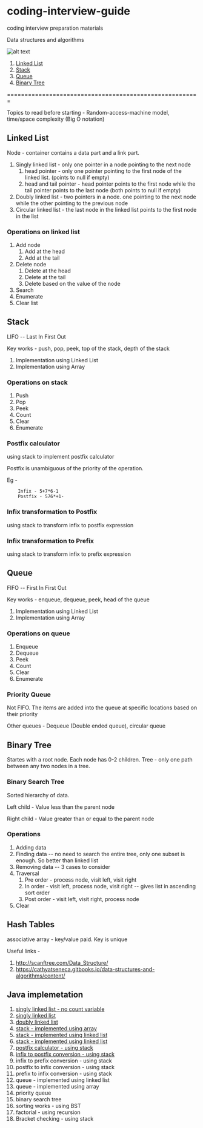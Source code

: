 # coding-interview-guide
coding interview preparation materials



Data structures and algorithms

![alt text](http://scanftree.com/Data_Structure/pic.png "Data Structures")

1. [Linked List](#linked-list)
2. [Stack](#stack)
3. [Queue](#queue)
4. [Binary Tree](#binary-tree)

=======================================================

Topics to read before starting - Random-access-machine model, time/space complexity (Big O notation)

## Linked List
Node - container contains a data part and a link part.

1. Singly linked list - only one pointer in a node pointing to the next node
    1. head pointer - only one pointer pointing to the first node of the linked list. (points to null if empty)
    2. head and tail pointer - head pointer points to the first node while the tail pointer points to the last node (both points to null if empty)
2. Doubly linked list - two pointers in a node. one pointing to the next node while the other pointing to the previous node
3. Circular linked list - the last node in the linked list points to the first node in the list

### Operations on linked list
1. Add node
    1. Add at the head
    2. Add at the tail
2. Delete node
    1. Delete at the head
    2. Delete at the tail
    3. Delete based on the value of the node
3. Search
4. Enumerate
5. Clear list


## Stack
LIFO -- Last In First Out

Key works - push, pop, peek, top of the stack, depth of the stack

1. Implementation using Linked List
2. Implementation using Array

### Operations on stack
1. Push
2. Pop
3. Peek
4. Count
5. Clear
6. Enumerate

### Postfix calculator
using stack to implement postfix calculator

Postfix is unambiguous of the priority of the operation.

Eg -
```
    Infix - 5+7*6-1
    Postfix - 576*+1-
```

### Infix transformation to Postfix
using stack to transform infix to postfix expression

### Infix transformation to Prefix
using stack to transform infix to prefix expression

## Queue
FIFO -- First In First Out

Key works - enqueue, dequeue, peek, head of the queue

1. Implementation using Linked List
2. Implementation using Array

### Operations on queue
1. Enqueue
2. Dequeue
3. Peek
4. Count
5. Clear
6. Enumerate

### Priority Queue
Not FIFO. The items are added into the queue at specific locations based on their priority

Other queues - Dequeue (Double ended queue), circular queue

## Binary Tree
Startes with a root node. Each node has 0-2 children. Tree - only one path between any two nodes in a tree.

### Binary Search Tree
Sorted hierarchy of data. 

Left child - Value less than the parent node

Right child - Value greater than or equal to the parent node

### Operations
1. Adding data
2. Finding data -- no need to search the entire tree, only one subset is enough. So better than linked list
3. Removing data -- 3 cases to consider
4. Traversal
    1. Pre order - process node, visit left, visit right
    2. In order - visit left, process node, visit right -- gives list in ascending sort order
    3. Post order - visit left, visit right, process node
5. Clear

## Hash Tables
associative array - key/value paid. Key is unique

Useful links -
1. http://scanftree.com/Data_Structure/
2. https://cathyatseneca.gitbooks.io/data-structures-and-algorithms/content/


## Java implemetation
1. [singly linked list - no count variable](https://github.com/NithinBiliya/coding-interview-guide/blob/master/java-implementation/linked-list/com/cig/ds/SinglyLinkedList.java)
2. [singly linked list](https://github.com/NithinBiliya/coding-interview-guide/blob/master/java-implementation/linked-list/com/cig/ds/SinglyLinkedList2.java)
3. [doubly linked list](https://github.com/NithinBiliya/coding-interview-guide/blob/master/java-implementation/linked-list/com/cig/ds/DoublyLinkedList.java)
4. [stack - implemented using array](https://github.com/NithinBiliya/coding-interview-guide/blob/master/java-implementation/stack/com/cig/ds/StackArray.java)
5. [stack - implemented using linked list](https://github.com/NithinBiliya/coding-interview-guide/blob/master/java-implementation/stack/com/cig/ds/StackLinkedList.java)
6. [stack - implemented using linked list](https://github.com/NithinBiliya/coding-interview-guide/blob/master/java-implementation/stack/com/cig/ds/StackLinkedList.java)
7. [postfix calculator - using stack](https://github.com/NithinBiliya/coding-interview-guide/blob/master/java-implementation/stack/PostfixCalculator.java)
8. [infix to postfix conversion - using stack](https://github.com/NithinBiliya/coding-interview-guide/blob/master/java-implementation/stack/InfixToPostfix.java)
9. infix to prefix conversion - using stack
10. postfix to infix conversion - using stack
11. prefix to infix conversion - using stack
12. queue - implemented using linked list
13. queue - implemented using array
14. priority queue
15. binary search tree
16. sorting works - using BST
17. factorial - using recursion
18. Bracket checking - using stack
